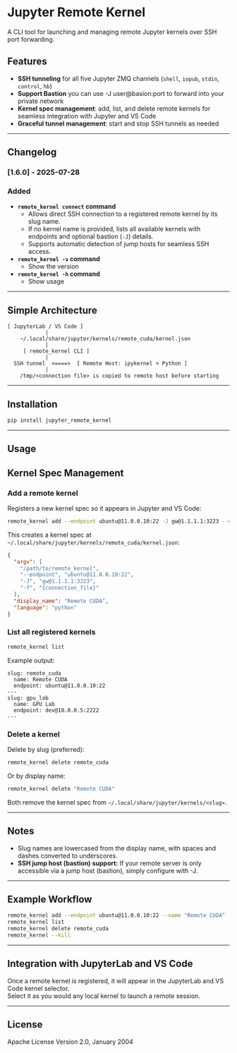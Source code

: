 # Jupyter Remote Kernel

A CLI tool for launching and managing remote Jupyter kernels over SSH port forwarding.

## Features

- **SSH tunneling** for all five Jupyter ZMQ channels (`shell`, `iopub`, `stdin`, `control`, `hb`)
- **Support Bastion** you can use -J user@basion:port to forward into your private network
- **Kernel spec management**: add, list, and delete remote kernels for seamless integration with Jupyter and VS Code
- **Graceful tunnel management**: start and stop SSH tunnels as needed

---

## Changelog

### [1.6.0] - 2025-07-28
### Added
- **`remote_kernel connect` command**  
  - Allows direct SSH connection to a registered remote kernel by its slug name.
  - If no kernel name is provided, lists all available kernels with endpoints and optional bastion (`-J`) details.
  - Supports automatic detection of jump hosts for seamless SSH access.
- **`remote_kernel -v` command**  
  - Show the version
- **`remote_kernel -h` command**  
  - Show usage

---

## Simple Architecture

```plaintext
[ JupyterLab / VS Code ]
            |
    ~/.local/share/jupyter/kernels/remote_cuda/kernel.json
            |
     [ remote_kernel CLI ]
            |
  SSH tunnel  <====>  [ Remote Host: ipykernel + Python ]
            |
    /tmp/<connection file> is copied to remote host before starting
```
---

## Installation

```bash
pip install jupyter_remote_kernel
```

---

## Usage

## Kernel Spec Management

### Add a remote kernel

Registers a new kernel spec so it appears in Jupyter and VS Code:

```bash
remote_kernel add --endpoint ubuntu@11.0.0.10:22 -J gw@1.1.1.1:3223 --name "Remote CUDA"
```

This creates a kernel spec at `~/.local/share/jupyter/kernels/remote_cuda/kernel.json`:

```json
{
  "argv": [
    "/path/to/remote_kernel",
    "--endpoint", "ubuntu@11.0.0.10:22",
    "-J", "gw@1.1.1.1:3223",
    "-f", "{connection_file}"
  ],
  "display_name": "Remote CUDA",
  "language": "python"
}
```

### List all registered kernels

```bash
remote_kernel list
```

Example output:
```
slug: remote_cuda
  name: Remote CUDA
  endpoint: ubuntu@11.0.0.10:22
---
slug: gpu_lab
  name: GPU Lab
  endpoint: dev@10.0.0.5:2222
---
```

### Delete a kernel

Delete by slug (preferred):

```bash
remote_kernel delete remote_cuda
```

Or by display name:

```bash
remote_kernel delete "Remote CUDA"
```

Both remove the kernel spec from `~/.local/share/jupyter/kernels/<slug>`.

---

## Notes

- Slug names are lowercased from the display name, with spaces and dashes converted to underscores.
- **SSH jump host (bastion) support:**
  If your remote server is only accessible via a jump host (bastion), simply configure with -J.

---

## Example Workflow

```bash
remote_kernel add --endpoint ubuntu@11.0.0.10:22 --name "Remote CUDA"
remote_kernel list
remote_kernel delete remote_cuda
remote_kernel --kill
```

---

## Integration with JupyterLab and VS Code

Once a remote kernel is registered, it will appear in the JupyterLab and VS Code kernel selector.  
Select it as you would any local kernel to launch a remote session.

---

## License

Apache License Version 2.0, January 2004